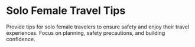 # Solo Female Travel Tips

Provide tips for solo female travelers to ensure safety and enjoy their travel experiences. Focus on planning, safety precautions, and building confidence.